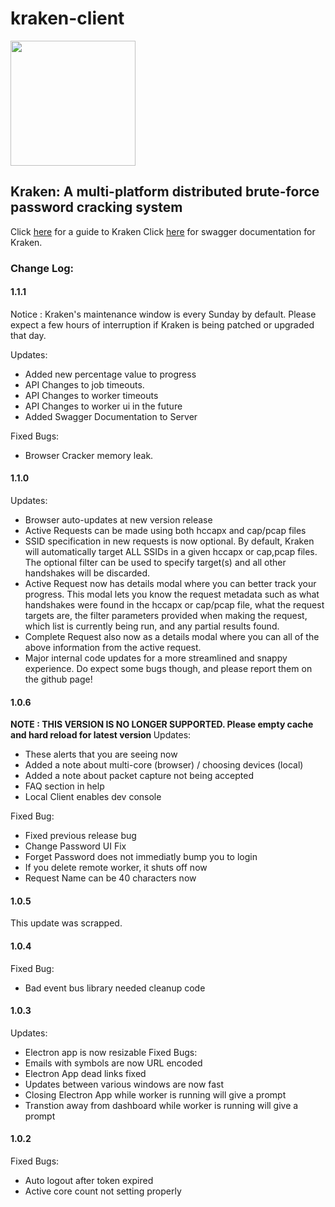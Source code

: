 # kraken-client
<img width="200" src="https://github.com/arcaneiceman/kraken-client/blob/master/src/assets/kraken-logo.png"/>

## Kraken: A multi-platform distributed brute-force password cracking system

Click <a href="https://kraken.work/help">here</a> for a guide to Kraken
Click <a href="https://kraken.work:8443/swagger">here</a> for swagger documentation for Kraken.

### Change Log:

#### 1.1.1
Notice : Kraken's maintenance window is every Sunday by default. Please expect a few hours of interruption if Kraken is being patched or upgraded that day.

Updates:
- Added new percentage value to progress
- API Changes to job timeouts.
- API Changes to worker timeouts
- API Changes to worker ui in the future
- Added Swagger Documentation to Server

Fixed Bugs:
- Browser Cracker memory leak.

#### 1.1.0
Updates:
- Browser auto-updates at new version release
- Active Requests can be made using both hccapx and cap/pcap files
- SSID specification in new requests is now optional. By default, Kraken will automatically 
target ALL SSIDs in a given hccapx or cap,pcap files. The optional filter can be used to specify
target(s) and all other handshakes will be discarded.
- Active Request now has details modal where you can better track your progress. This modal lets you
know the request metadata such as what handshakes were found in the hccapx or cap/pcap file, what the request
targets are, the filter parameters provided when making the request, which list is currently being run, and any 
partial results found.
- Complete Request also now as a details modal where you can all of the above information from the active request.
- Major internal code updates for a more streamlined and snappy experience. Do expect some bugs though, and please 
report them on the github page!

#### 1.0.6
<strong>NOTE : THIS VERSION IS NO LONGER SUPPORTED. Please empty cache and hard reload for latest version </strong>
Updates:
- These alerts that you are seeing now
- Added a note about multi-core (browser) / choosing devices (local)
- Added a note about packet capture not being accepted
- FAQ section in help
- Local Client enables dev console

Fixed Bug:
- Fixed previous release bug
- Change Password UI Fix
- Forget Password does not immediatly bump you to login
- If you delete remote worker, it shuts off now
- Request Name can be 40 characters now

#### 1.0.5
This update was scrapped.

#### 1.0.4
Fixed Bug:
- Bad event bus library needed cleanup code

#### 1.0.3
Updates:
- Electron app is now resizable
Fixed Bugs:
- Emails with symbols are now URL encoded
- Electron App dead links fixed
- Updates between various windows are now fast
- Closing Electron App while worker is running will give a prompt
- Transtion away from dashboard while worker is running will give a prompt

#### 1.0.2
Fixed Bugs:
- Auto logout after token expired
- Active core count not setting properly


